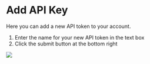 # Add API Key

Here you can add a new API token to your account.

1. Enter the name for your new API token in the text box
2. Click the submit button at the bottom right
	
<a href="../../../../images/profile-add-apitokens-lg.jpg" target="_blank"><img src="../../../../images/profile-add-apitokens.jpg" style="margin: auto; display: block"></a>
